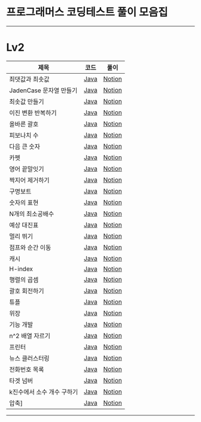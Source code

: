 # 프로그래머스 코딩테스트 풀이 모음집
---

# Lv2
|제목|코드|풀이|
|------|---|---|
|최댓값과 최솟값|[Java](https://github.com/jwPark6/programmers_coding-test/blob/main/lv2/12939.java)|[Notion](https://traveling-organ-e7f.notion.site/80ccf11e6bf5496085cb34e174508b1c)|
|JadenCase 문자열 만들기|[Java](./lv2/12951.java)|[Notion](https://traveling-organ-e7f.notion.site/JadenCase-e2675e1a28ec47528d5b90b1c8eec1c6)|
|최솟값 만들기|[Java](https://github.com/jwPark6/programmers_coding-test/blob/main/lv2/12941.java)|[Notion](https://traveling-organ-e7f.notion.site/84c513541b8b444597620279bce36151)|
|이진 변환 반복하기|[Java](https://github.com/jwPark6/programmers_coding-test/blob/main/lv2/70129.java)|[Notion](https://traveling-organ-e7f.notion.site/4181932b64984a42b4f5dccaa21ac8f1)|
|올바른 괄호|[Java](https://github.com/jwPark6/programmers_coding-test/blob/main/lv2/12909.java)|[Notion](https://traveling-organ-e7f.notion.site/e7ff723e913e4117b0790f80679cf408)|
|피보나치 수|[Java](https://github.com/jwPark6/programmers_coding-test/blob/main/lv2/12945.java)|[Notion](https://traveling-organ-e7f.notion.site/f9dbf3f7789149ec835a9d39d6372e9e)|
|다음 큰 숫자|[Java](https://github.com/jwPark6/programmers_coding-test/blob/main/lv2/12911.java)|[Notion](https://traveling-organ-e7f.notion.site/4204e9a7373c4797a1285df9bca1310f)|
|카펫|[Java](https://github.com/jwPark6/programmers_coding-test/blob/main/lv2/42842.java)|[Notion](https://traveling-organ-e7f.notion.site/0abeb79ba4764f888ec9e21dee3c0416)|
|영어 끝말잇기|[Java](https://github.com/jwPark6/programmers_coding-test/blob/main/lv2/12981.java)|[Notion](https://traveling-organ-e7f.notion.site/6fdc339146414a8c8d43bbdb0c20b5b3)|
|짝지어 제거하기|[Java](https://github.com/jwPark6/programmers_coding-test/blob/main/lv2/12973.java)|[Notion](https://traveling-organ-e7f.notion.site/0c2636ad653f440bac24eea5278042f6)|
|구명보트|[Java](https://github.com/jwPark6/programmers_coding-test/blob/main/lv2/42885.java)|[Notion](https://traveling-organ-e7f.notion.site/19e5a303a6d24d008025f9de7cdc016f)|
|숫자의 표현|[Java](https://github.com/jwPark6/programmers_coding-test/blob/main/lv2/12924.java)|[Notion](https://traveling-organ-e7f.notion.site/2131147d53e34f17bf944b6b656b1c9c)|
|N개의 최소공배수|[Java](https://github.com/jwPark6/programmers_coding-test/blob/main/lv2/12953.java)|[Notion](https://traveling-organ-e7f.notion.site/N-0756d4ea94024ea0872605800f92b2fa)|
|예상 대진표|[Java](https://github.com/jwPark6/programmers_coding-test/blob/main/lv2/12985.java)|[Notion](https://traveling-organ-e7f.notion.site/753a8b92e31d4575a5c879834f747e23)|
|멀리 뛰기|[Java](https://github.com/jwPark6/programmers_coding-test/blob/main/lv2/12914.java)|[Notion](https://traveling-organ-e7f.notion.site/224ab76fe70a4845a13312e737e6762e)|
|점프와 순간 이동|[Java](https://github.com/jwPark6/programmers_coding-test/blob/main/lv2/12980.java)|[Notion](https://traveling-organ-e7f.notion.site/05cba4ee7b8b49d689df8e23f5a536f9)|
|캐시|[Java](https://github.com/jwPark6/programmers_coding-test/blob/main/lv2/17680.java)|[Notion](https://traveling-organ-e7f.notion.site/c59e74c8f7864e55981f636e9c7b1bb1)|
|H-index|[Java](./lv2/42747.java)|[Notion](https://traveling-organ-e7f.notion.site/H-Index-06e0e4dc5dab44d3825cba83c669ad00)|
|행렬의 곱셈|[Java](./lv2/행렬의_곱셈.java)|[Notion](https://traveling-organ-e7f.notion.site/f15432dd75064e84a1a75d09ce9a070d)|
|괄호 회전하기|[Java](./lv2/%EA%B4%84%ED%98%B8_%ED%9A%8C%EC%A0%84%ED%95%98%EA%B8%B0.java)|[Notion](https://traveling-organ-e7f.notion.site/5f6d792dd0b74a679b1e9f06d3aad269)|
|튜플|[Java](./lv2/%ED%8A%9C%ED%94%8C.java)|[Notion](https://traveling-organ-e7f.notion.site/72e497c437064874815c9dedb54e5e32)|
|위장|[Java](./lv2/%EC%9C%84%EC%9E%A5.java)|[Notion](https://traveling-organ-e7f.notion.site/045fa39145a746568e8fc4ee7a807581)|
|기능 개발|[Java](./lv2/42586.java)|[Notion](https://traveling-organ-e7f.notion.site/52c00e15e0a7420aad87f5f7c829fe06)|
|n^2 배열 자르기|[Java](./lv2/87390.java)|[Notion](https://traveling-organ-e7f.notion.site/n-2-73c8e8c1863f411cbdcd76488b00586a)|
|프린터|[Java](./lv2/%ED%94%84%EB%A6%B0%ED%84%B0.java)|[Notion](https://traveling-organ-e7f.notion.site/a85c3abb9c8f43f484203879b0578fd6)|
|뉴스 클러스터링|[Java](./lv2/%EB%89%B4%EC%8A%A4_%ED%81%B4%EB%9F%AC%EC%8A%A4%ED%84%B0%EB%A7%81.java)|[Notion](https://traveling-organ-e7f.notion.site/1-72db8e7e0059438482d2c3a1caf351b2)|
|전화번호 목록|[Java](./lv2/42577.java)|[Notion](https://traveling-organ-e7f.notion.site/d408d1a54b2d46ffa959c0a373a108ef)|
|타겟 넘버|[Java](./lv2/43165.java)|[Notion](https://traveling-organ-e7f.notion.site/15e891763a1e403195709fa825ce3825)|
|k진수에서 소수 개수 구하기|[Java](./lv2/92335.java)|[Notion](https://traveling-organ-e7f.notion.site/k-90d4638c30e7448585d7027f13d26841)|
|압축]|[Java](./lv2/17684.java)|[Notion](https://traveling-organ-e7f.notion.site/3-380645654b704d40af9377e8b5c5cc72)|
---
